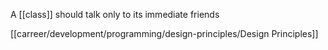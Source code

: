A [[class]] should talk only to its immediate friends 

[[carreer/development/programming/design-principles/Design Principles]]